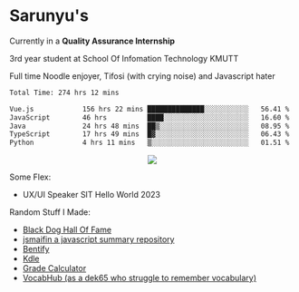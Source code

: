 # Sarunyu's
<p>Currently in a <strong>Quality Assurance Internship</strong></p>
<p>3rd year student at School Of Infomation Technology KMUTT</p>
<p>Full time Noodle enjoyer, Tifosi (with crying noise) and Javascript hater</p>

<!--START_SECTION:waka-->

```txt
Total Time: 274 hrs 12 mins

Vue.js            156 hrs 22 mins ██████████████░░░░░░░░░░░   56.41 %
JavaScript        46 hrs          ████░░░░░░░░░░░░░░░░░░░░░   16.60 %
Java              24 hrs 48 mins  ██▒░░░░░░░░░░░░░░░░░░░░░░   08.95 %
TypeScript        17 hrs 49 mins  █▓░░░░░░░░░░░░░░░░░░░░░░░   06.43 %
Python            4 hrs 11 mins   ▒░░░░░░░░░░░░░░░░░░░░░░░░   01.51 %
```

<!--END_SECTION:waka-->
<div align=center>
  <img src="https://skillicons.dev/icons?i=typescript,javascript,nodejs,java,spring,react,vue,mysql,mongodb,docker,linux" />
</div>

Some Flex:
- UX/UI Speaker SIT Hello World 2023

Random Stuff I Made:
- [Black Dog Hall Of Fame](https://bdoghalloffame.vercel.app/)
- [jsmaifin a javascript summary repository](https://github.com/ssarunyu/js-maifin)
- [Bentify](https://bentify.vercel.app/)
- [Kdle](https://kdle.vercel.app/)
- [Grade Calculator](https://grade-calculator-virid.vercel.app/)
- [VocabHub (as a dek65 who struggle to remember vocabulary)](https://vocabhub.vercel.app/)
